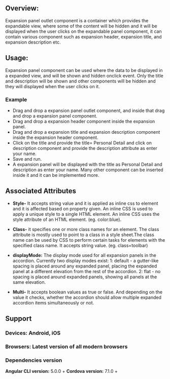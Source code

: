 ## Overview:
Expansion panel outlet component is a container which provides the expandable view, where some of the content will be hidden and it will be displayed when the user clicks on the expandable panel component, it can contain various component such as expansion header, expansion title, and expansion description etc.


## Usage: 
Expansion panel component can be used where the data to be displayed in a expanded view, and will be shown and hidden onclick event. Only the title and description will be shown and other components will be hidden and they will displayed when the user clicks on it. 

### Example 
- Drag and drop a expansion panel outlet component, and inside that drag and drop a expansion panel component.
- Drag and drop a expansion header component inside the expansion panel.
- Drag and drop a expansion title and expansion description component inside the expansion header component.
- Click on the title and provide the title= Personal Detail and click on description component and provide the description attribute as enter your name.
- Save and run.
- A expansion panel will be displayed with the title as Personal Detail and description as enter your name. Many other component can be inserted inside it and it can be implemented more.


## Associated Attributes 
- **Style-** It accepts string value and it is applied as inline css to element and it is affected based on property given. An inline CSS is used to apply a unique style to a single HTML element. An inline CSS uses the style attribute of an HTML element.
(eg. color:blue).

- **Class-** it specifies one or more class names for an element. The class attribute is mostly used to point to a class in a style sheet.The class name can be used by CSS to perform certain tasks for elements with the specified class name. It accepts string value. (eg. class=toolbar)

- **displayMode:** The display mode used for all expansion panels in the accordion. Currently two display modes exist:
1: default - a gutter-like spacing is placed around any expanded panel, placing the expanded panel at a different elevation from the rest of the accordion. 
2: flat - no spacing is placed around expanded panels, showing all panels at the same elevation.

- **Multi-** It accepts boolean values as true or false. And depending on the value it checks, whether the accordion should allow multiple expanded accordion items simultaneously or not.




## Support 
### Devices: Android, iOS
### Browsers:  Latest version of all modern browsers
### Dependencies version
 **Angular CLI version:** 5.0.0 + 
 **Cordova version:** 7.1.0 +











